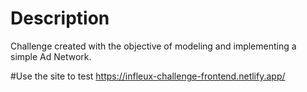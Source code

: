 # Description

Challenge created with the objective of modeling and implementing a simple Ad Network.

#Use the site to test
https://infleux-challenge-frontend.netlify.app/
